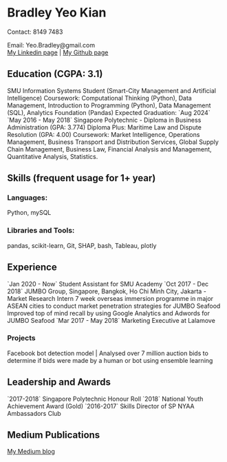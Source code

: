 # Bradley Yeo Kian

Contact: 8149 7483
</div>Email: Yeo.Bradley@gmail.com
<div id="webaddress">
<a href=https://www.linkedin.com/in/bradleyyeokian>My Linkedin page</a>
| <a href="https://github.com/BradleyYeo">My Github page</a>
</div>


## Education (CGPA: 3.1)
</div>
SMU Information Systems Student (Smart-City Management and Artificial Intelligence)
</div>
Coursework: Computational Thinking (Python),  Data Management,  
Introduction to Programming (Python), Data Management (SQL), Analytics Foundation (Pandas)
</div>
Expected Graduation: `Aug 2024`
</div>
`May 2016 - May 2018`
Singapore Polytechnic - Diploma in Business Administration (GPA: 3.774)
Diploma Plus: Maritime Law and Dispute Resolution (GPA: 4.00)
Coursework:  Market Intelligence, Operations Management, Business Transport and Distribution Services, Global Supply Chain Management, Business Law, Financial Analysis and Management, Quantitative Analysis, Statistics.

## Skills (frequent usage for 1+ year)
### Languages:  
Python, mySQL
### Libraries and Tools:
pandas, scikit-learn, Git, SHAP, bash, Tableau, plotly

## Experience
</div>
`Jan 2020 - Now`
Student Assistant for SMU Academy
</div>
`Oct 2017 - Dec 2018`
JUMBO Group, Singapore, Bangkok, Ho Chi Minh City, Jakarta - Market Research Intern
  7 week overseas immersion programme in major ASEAN cities to conduct market penetration strategies for JUMBO Seafood
  Improved top of mind recall by using Google Analytics and Adwords for JUMBO Seafood
</div>
`Mar 2017 - May 2018`
Marketing Executive at Lalamove

### Projects

Facebook bot detection model | Analysed over 7 million auction bids to determine if bids were made by a human or bot using ensemble learning

## Leadership and Awards
</div>
`2017-2018`
Singapore Polytechnic Honour Roll 
</div>
`2018`
National Youth Achievement Award (Gold)
</div>
`2016-2017`
Skills Director of SP NYAA Ambassadors Club

## Medium Publications
<a href=medium.com/@bradleyyeo>My Medium blog</a>

<!-- ### Footer

Last updated: Jan 2021 -->


